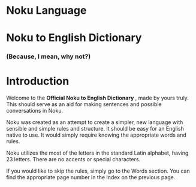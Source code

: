 # **Noku Language**

# **Noku to English Dictionary**

### (Because, I mean, why not?)
# Introduction

Welcome to the **Official Noku to English Dictionary** , made by yours truly. This should serve as an aid for making sentences and possible conversations in Noku.

Noku was created as an attempt to create a simpler, new language with sensible and simple rules and structure. It should be easy for an English native to use. It would simply require knowing the appropriate words and rules.

Noku utilizes the most of the letters in the standard Latin alphabet, having 23 letters. There are no accents or special characters.

If you would like to skip the rules, simply go to the Words section. You can find the appropriate page number in the Index on the previous page.